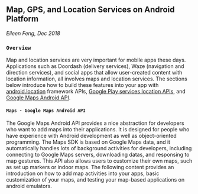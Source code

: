 ## Map, GPS, and Location Services on Android Platform
*Eileen Feng, Dec 2018*

###   `Overview`
Map and location services are very important for mobile apps these days. Applications such as Doordash (delivery services), Waze (navigation and direction services), and social apps that allow user-created content with location information, all involves maps and location services. The sections below introduce how to build these features into your app with [android.location](https://developer.android.com/reference/android/location/package-summary) framework APIs, [Google Play services location APIs](https://developer.android.com/training/location/), and [Google Maps Android API](https://developers.google.com/maps/documentation/android-sdk/intro). 

####   `Maps - Google Maps Android API`
The Google Maps Android API provides a nice abstraction for developers who want to add maps into their applications. It is designed for people who have experience with Android development as well as object-oriented programming. The Maps SDK is based on Google Maps data, and it automatically handles lots of background activities for developers, including connecting to Google Maps servers, downloading datas, and responsing to map gestures. This API also allows users to customize their own maps, such as set up markers or indoor maps. The following content provides an introduction on how to add map activities into your apps, basic customization of your maps, and testing your map-based applications on android emulators. 
